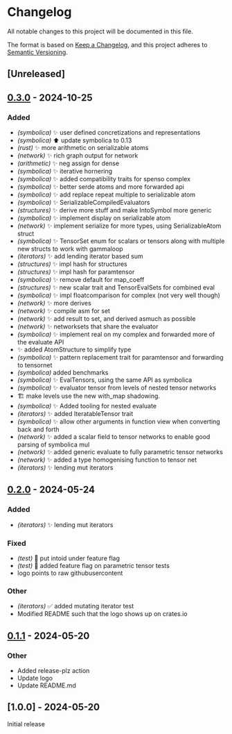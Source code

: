 # Changelog
All notable changes to this project will be documented in this file.

The format is based on [Keep a Changelog](https://keepachangelog.com/en/1.0.0/),
and this project adheres to [Semantic Versioning](https://semver.org/spec/v2.0.0.html).

## [Unreleased]

## [0.3.0](https://github.com/alphal00p/spenso/compare/v0.2.0...v0.3.0) - 2024-10-25

### Added

- *(symbolica)* :sparkles: user defined concretizations and representations
- *(symbolica)* :arrow_up: update symbolica to 0.13
- *(rust)* :sparkles: more arithmetic on serializable atoms
- *(network)* :sparkles: rich graph output for network
- *(arithmetic)* :sparkles: neg assign for dense
- *(symbolica)* :sparkles: iterative hornering
- *(symbolica)* :sparkles: added compatibility traits for spenso complex
- *(symbolica)* :sparkles: better serde atoms and more forwarded api
- *(symbolica)* :sparkles: add replace repeat multiple to serializable atom
- *(symbolica)* :sparkles: SerializableCompiledEvaluators
- *(structures)* :sparkles: derive more stuff and make IntoSymbol more generic
- *(symbolica)* :sparkles: implement display on serializable atom
- *(network)* :sparkles: implement serialize for more types, using SerializableAtom struct
- *(symbolica)* :sparkles: TensorSet enum for scalars or tensors along with multiple new structs to work with gammaloop
- *(iterators)* :sparkles: add lending iterator based sum
- *(structures)* :sparkles: impl hash for structures
- *(structures)* :sparkles: impl hash for paramtensor
- *(symbolica)* :sparkles: remove default for map_coeff
- *(structures)* :sparkles: new scalar trait and TensorEvalSets for combined eval
- *(symbolica)* :sparkles: impl floatcomparison for complex (not very well though)
- *(network)* :sparkles: more derives
- *(network)* :sparkles: compile asm for set
- *(network)* :sparkles: add result to set, and derived asmuch as possible
- *(network)* :sparkles: networksets that share the evaluator
- *(symbolica)* :sparkles: implement real on my complex and forwarded more of the evaluate API
- :sparkles: added AtomStructure to simplify type
- *(symbolica)* :sparkles: pattern replacement trait for paramtensor and forwarding to tensornet
- *(symbolica)* added benchmarks
- *(symbolica)* :sparkles: EvalTensors, using the same API as symbolica
- *(symbolica)* :sparkles: evaluator tensor from levels of nested tensor networks
- :building_construction: make levels use the new with_map shadowing.
- *(symbolica)* :sparkles: Added tooling for nested evaluate
- *(iterators)* :sparkles: added IteratableTensor trait
- *(symbolica)* :sparkles: allow other arguments in function view when converting back and forth
- *(network)* :sparkles: added a scalar field to tensor networks to enable good parsing of symbolica mul
- *(network)* :sparkles: added generic evaluate to fully parametric tensor networks
- *(network)* :sparkles: added a type homogenising function to tensor net
- *(iterators)* :sparkles: lending mut iterators






## [0.2.0](https://github.com/alphal00p/spenso/compare/v0.1.1...v0.2.0) - 2024-05-24

### Added
- *(iterators)* :sparkles: lending mut iterators

### Fixed
- *(test)* :bug: put intoid under feature flag
- *(test)* :bug: added feature flag on parametric tensor tests
- logo points to raw githubusercontent

### Other
- *(iterators)* :white_check_mark: added mutating iterator test
- Modified README such that the logo shows up on crates.io

## [0.1.1](https://github.com/alphal00p/spenso/compare/v0.1.0...v0.1.1) - 2024-05-20

### Other
- Added release-plz action
- Update logo
- Update README.md


## [1.0.0] - 2024-05-20

Initial release
